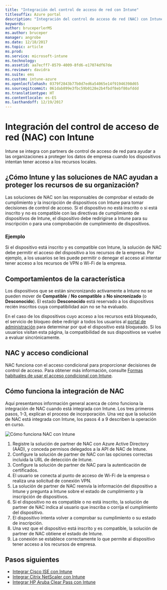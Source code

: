 ```yaml
---
title: "Integración del control de acceso de red con Intune"
titlesuffix: Azure portal
description: "Integración del control de acceso de red (NAC) con Intune"
keywords: 
author: bruceperlerMS
ms.author: bruceper
manager: angrobe
ms.date: 12/18/2017
ms.topic: article
ms.prod: 
ms.service: microsoft-intune
ms.technology: 
ms.assetid: aa7ecff7-8579-4009-8fd6-e17074df67de
ms.reviewer: davidra
ms.suite: ems
ms.custom: intune-azure
ms.openlocfilehash: 0379f2843b77b0d7ed6a54065e14f91946398d65
ms.sourcegitcommit: 061dab899e3fbc59b0128e2b4fbdf8ebf80afddd
ms.translationtype: HT
ms.contentlocale: es-ES
ms.lasthandoff: 12/19/2017
---
```

# <a name="network-access-control-nac-integration-with-intune"></a>Integración del control de acceso de red (NAC) con Intune

Intune se integra con partners de control de acceso de red para ayudar a las organizaciones a proteger los datos de empresa cuando los dispositivos intentan tener acceso a los recursos locales.

## <a name="how-do-intune-and-nac-solutions-help-protect-your-organization-resources"></a>¿Cómo Intune y las soluciones de NAC ayudan a proteger los recursos de su organización?

Las soluciones de NAC son las responsables de comprobar el estado de cumplimiento y la inscripción de dispositivos con Intune para tomar decisiones de control de acceso. Si el dispositivo no está inscrito o si está inscrito y no es compatible con las directivas de cumplimiento de dispositivos de Intune, el dispositivo debe redirigirse a Intune para su inscripción o para una comprobación de cumplimiento de dispositivos.

### <a name="example"></a>Ejemplo

Si el dispositivo está inscrito y es compatible con Intune, la solución de NAC debe permitir el acceso del dispositivo a los recursos de la empresa. Por ejemplo, a los usuarios se les puede permitir o denegar el acceso al intentar tener acceso a los recursos de VPN o Wi-Fi de la empresa.

## <a name="feature-behaviors"></a>Comportamientos de la característica

Los dispositivos que se están sincronizando activamente a Intune no se pueden mover de **Compatible** / **No compatible** a **No sincronizado** (o **Desconocido**). El estado **Desconocido** está reservado a los dispositivos recién inscritos cuya compatibilidad aún no se ha evaluado.

En el caso de los dispositivos cuyo acceso a los recursos está bloqueado, el servicio de bloqueo debe redirigir a todos los usuarios al [portal de administración](https://portal.manage.microsoft.com) para determinar por qué el dispositivo está bloqueado.  Si los usuarios visitan esta página, la compatibilidad de sus dispositivos se vuelve a evaluar sincrónicamente.

## <a name="nac-and-conditional-access"></a>NAC y acceso condicional

NAC funciona con el acceso condicional para proporcionar decisiones de control de acceso. Para obtener más información, consulte [Formas habituales de usar el acceso condicional con Intune](conditional-access-intune-common-ways-use.md).

## <a name="how-the-nac-integration-works"></a>Cómo funciona la integración de NAC

Aquí presentamos información general acerca de cómo funciona la integración de NAC cuando está integrada con Intune. Los tres primeros pasos, 1-3, explican el proceso de incorporación. Una vez que la solución de NAC está integrada con Intune, los pasos 4 a 9 describen la operación en curso.

![Cómo funciona NAC con Intune](./media/ca-intune-common-ways-2.png)

1. Registre la solución de partner de NAC con Azure Active Directory (AAD), y conceda permisos delegados a la API de NAC de Intune.
2. Configure la solución de partner de NAC con las opciones correctas incluida la URL de detección de Intune.
3. Configure la solución de partner de NAC para la autenticación de certificados.
4. El usuario se conecta al punto de acceso de Wi-Fi de la empresa o realiza una solicitud de conexión VPN.
5. La solución de partner de NAC reenvía la información del dispositivo a Intune y pregunta a Intune sobre el estado de cumplimiento y la inscripción de dispositivos.
6. Si el dispositivo no es compatible o no está inscrito, la solución de partner de NAC indica al usuario que inscriba o corrija el cumplimiento del dispositivo.
7. El dispositivo intenta volver a comprobar su cumplimiento o su estado de inscripción.
8. Una vez que el dispositivo está inscrito y es compatible, la solución de partner de NAC obtiene el estado de Intune.
9. La conexión se establece correctamente lo que permite al dispositivo tener acceso a los recursos de empresa.

## <a name="next-steps"></a>Pasos siguientes

- [Integrar Cisco ISE con Intune](http://www.cisco.com/c/en/us/td/docs/security/ise/2-1/admin_guide/b_ise_admin_guide_21/b_ise_admin_guide_20_chapter_01000.html)
- [Integrar Citrix NetScaler con Intune](http://docs.citrix.com/en-us/netscaler-gateway/12/microsoft-intune-integration/configuring-network-access-control-device-check-for-netscaler-gateway-virtual-server-for-single-factor-authentication-deployment.html)
- [Integrar HP Aruba Clear Pass con Intune](https://support.arubanetworks.com/Documentation/tabid/77/DMXModule/512/Command/Core_Download/Default.aspx?EntryId=23757)
